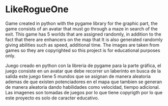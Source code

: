 # LikeRogueOne

Game created in python with the pygame library for the graphic part, the game consists of an avatar that must go through a maze in search of the exit. This game has 5 worlds that are assigned randomly, in addition to the fact that there are enhancers on the map that It is also generated randomly giving abilities such as speed, additional time.
The images are taken from games so they are copyrighted so this project is for educational purposes only.


Juego creado en python con la libreria de pygame para la parte gráfica, el juego consiste en un avatar que debe recorrer un laberinto en busca de la salida este juego tiene 5 mundos que se asignan de manera aleatoria ademas de que existen potenciadores en el mapa que tambien se generan de manera aleatoria dando habilidades como velocidad, tiempo adicional. 
Las imagenes son tomadas de juegos por lo que tiene copyrigth por lo que este proyecto es solo de caracter educativo.
